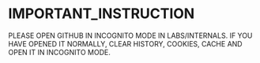 # IMPORTANT_INSTRUCTION
PLEASE OPEN GITHUB IN INCOGNITO MODE IN LABS/INTERNALS.
IF YOU HAVE OPENED IT NORMALLY, CLEAR HISTORY, COOKIES, CACHE AND OPEN IT IN INCOGNITO MODE.
